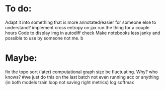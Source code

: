 # To do:
Adapt it into something that is more annotated/easier for someone else to understand?
implement cross entropy on jax
run the thing for a couple hours
Code to display img in autodiff check
Make notebooks less janky and possible to use by someone not me. b

# Maybe:
fix the topo sort (later)
computational graph size be fluctuating. Why? who knows?
#we just do this on the last batch not even running acc or anything (in both models train loop not saving right metrics)
log softmax